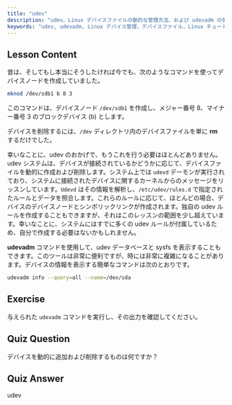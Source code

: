 ```yaml
---
title: "udev"
description: "udev、Linux デバイスファイルの動的な管理方法、および udevadm の使用法について学びます。初心者向けにデバイスノードの作成を理解します。"
keywords: "udev, udevadm, Linux デバイス管理，デバイスファイル，Linux チュートリアル，初心者 Linux, udev ルール，Linux ガイド"
---
```


## Lesson Content

昔は、そしてもし本当にそうしたければ今でも、次のようなコマンドを使ってデバイスノードを作成していました。

```bash
mknod /dev/sdb1 b 8 3
```

このコマンドは、デバイスノード `/dev/sdb1` を作成し、メジャー番号 8、マイナー番号 3 のブロックデバイス (b) とします。

デバイスを削除するには、`/dev` ディレクトリ内のデバイスファイルを単に **rm** するだけでした。

幸いなことに、udev のおかげで、もうこれを行う必要はほとんどありません。udev システムは、デバイスが接続されているかどうかに応じて、デバイスファイルを動的に作成および削除します。システム上では `udevd` デーモンが実行されており、システムに接続されたデバイスに関するカーネルからのメッセージをリッスンしています。`Udevd` はその情報を解析し、`/etc/udev/rules.d` で指定されたルールとデータを照合します。これらのルールに応じて、ほとんどの場合、デバイスのデバイスノードとシンボリックリンクが作成されます。独自の udev ルールを作成することもできますが、それはこのレッスンの範囲を少し超えています。幸いなことに、システムにはすでに多くの udev ルールが付属しているため、自分で作成する必要はないかもしれません。

**udevadm** コマンドを使用して、udev データベースと sysfs を表示することもできます。このツールは非常に便利ですが、時には非常に複雑になることがあります。デバイスの情報を表示する簡単なコマンドは次のとおりです。

```bash
udevadm info --query=all --name=/dev/sda
```

## Exercise

与えられた `udevadm` コマンドを実行し、その出力を確認してください。

## Quiz Question

デバイスを動的に追加および削除するものは何ですか？

## Quiz Answer

udev

